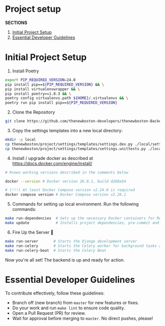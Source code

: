 # Project setup

**SECTIONS**
1. [Initial Project Setup](#initial-project-setup)
2. [Essential Developer Guidelines](#essential-developer-guidelines) 


# Initial Project Setup

1. Install Poetry

```bash
export PIP_REQUIRED_VERSION=24.0
pip install pip==${PIP_REQUIRED_VERSION} && \
pip install virtualenvwrapper && \
pip install poetry==1.8.3 && \
poetry config virtualenvs.path ${HOME}/.virtualenvs && \
poetry run pip install pip==${PIP_REQUIRED_VERSION}
```

2. Clone the Repository

```bash
git clone https://github.com/thenewboston-developers/thenewboston-Backend.git
```

3. Copy the settings templates into a new local directory:

```bash
mkdir -p local
cp thenewboston/project/settings/templates/settings.dev.py ./local/settings.dev.py
cp thenewboston/project/settings/templates/settings.unittests.py ./local/settings.unittests.py
```

4. Install / upgrade docker as described at https://docs.docker.com/engine/install/
```bash
# Known working versions described in the comments below 

docker --version # Docker version 26.0.1, build d260a54

# (!!!) At least Docker Compose version v2.24.0 is required
docker compose version # Docker Compose version v2.26.1
```

5. Commands for setting up local environment. Run the following commands:

```bash
make run-dependencies  # Sets up the necessary Docker containers for Redis and PostgreSQL
make update            # Installs project dependencies, pre-commit and applies database migrations
```

6. Fire Up the Server 🚀

```bash
make run-server       # Starts the Django development server
make run-celery       # Starts the Celery worker for background tasks and LLM chatbot
make run-celery-beat  # Starts the Celery Beat
```

Now you're all set! The backend is up and ready for action.


# Essential Developer Guidelines

To contribute effectively, follow these guidelines:

- Branch off (new branch) from `master` for new features or fixes.
- Do your work and run `make lint` to ensure code quality.
- Open a Pull Request (PR) for review.
- Wait for approval before merging to `master`. No direct pushes, please!

